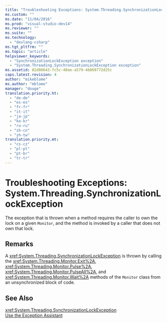 ```yaml
---
title: "Troubleshooting Exceptions: System.Threading.SynchronizationLockException | Microsoft Docs"
ms.custom: ""
ms.date: "11/04/2016"
ms.prod: "visual-studio-dev14"
ms.reviewer: ""
ms.suite: ""
ms.technology: 
  - "devlang-csharp"
ms.tgt_pltfrm: ""
ms.topic: "article"
helpviewer_keywords: 
  - "SynchronizationLockException exception"
  - "System.Threading.SynchronizationLockException exception"
ms.assetid: 82d80643-fc5c-40ae-a579-46869772d25c
caps.latest.revision: 4
author: "mikeblome"
ms.author: "mblome"
manager: "douge"
translation.priority.ht: 
  - "de-de"
  - "es-es"
  - "fr-fr"
  - "it-it"
  - "ja-jp"
  - "ko-kr"
  - "ru-ru"
  - "zh-cn"
  - "zh-tw"
translation.priority.mt: 
  - "cs-cz"
  - "pl-pl"
  - "pt-br"
  - "tr-tr"
---
```

# Troubleshooting Exceptions: System.Threading.SynchronizationLockException
The exception that is thrown when a method requires the caller to own the lock on a given `Monitor`, and the method is invoked by a caller that does not own that lock.  
  
## Remarks  
 A <xref:System.Threading.SynchronizationLockException> is thrown by calling the <xref:System.Threading.Monitor.Exit%2A>, <xref:System.Threading.Monitor.Pulse%2A>, <xref:System.Threading.Monitor.PulseAll%2A>, and <xref:System.Threading.Monitor.Wait%2A> methods of the `Monitor` class from an unsynchronized block of code.  
  
## See Also  
 <xref:System.Threading.SynchronizationLockException>   
 [Use the Exception Assistant](../Topic/How%20to:%20Use%20the%20Exception%20Assistant.md)